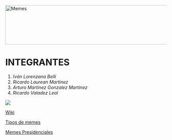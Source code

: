 
<a href="https://cooltext.com"><img src="https://images.cooltext.com/5136302.png" width="564" height="123" alt="Memes " /></a>

# INTEGRANTES

1. *Iván Lorenzana Belli*
2. *Ricardo Laurean Martinez*
3. *Arturo Martinez Gonzalez Martinez*
4. *Ricardo Valadez Leal*

![](http://cdn.eldeforma.com/wp-content/uploads/2018/04/zuckerbergagua.jpg)

[Wiki](https://github.com/IvanLorenzanaB/Bloque-II/wiki/LeMemes)  

[Tipos de memes](CoolMeme.md)

[Memes Presidenciales](m.md)
